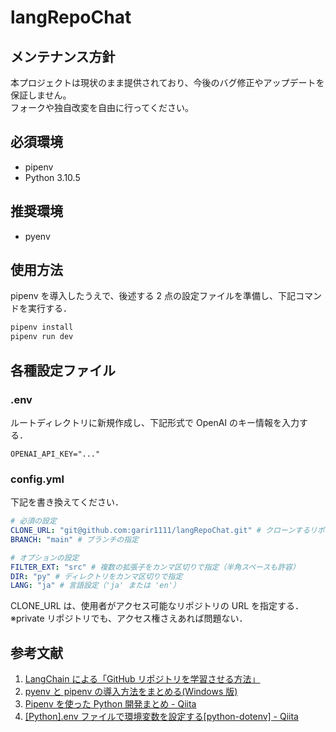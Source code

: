 # langRepoChat

## メンテナンス方針

本プロジェクトは現状のまま提供されており、今後のバグ修正やアップデートを保証しません。  
フォークや独自改変を自由に行ってください。

## 必須環境

- pipenv
- Python 3.10.5

## 推奨環境

- pyenv

## 使用方法

pipenv を導入したうえで、後述する 2 点の設定ファイルを準備し、下記コマンドを実行する．

```bash
pipenv install
pipenv run dev
```

## 各種設定ファイル

### .env

ルートディレクトリに新規作成し、下記形式で OpenAI のキー情報を入力する．

```env
OPENAI_API_KEY="..."
```

### config.yml

下記を書き換えてください．

```yml
# 必須の設定
CLONE_URL: "git@github.com:garir1111/langRepoChat.git" # クローンするリポジトリ
BRANCH: "main" # ブランチの指定

# オプションの設定
FILTER_EXT: "src" # 複数の拡張子をカンマ区切りで指定（半角スペースも許容）
DIR: "py" # ディレクトリをカンマ区切りで指定
LANG: "ja" # 言語設定（'ja' または 'en'）
```

CLONE_URL は、使用者がアクセス可能なリポジトリの URL を指定する．  
※private リポジトリでも、アクセス権さえあれば問題ない．

## 参考文献

1. [LangChain による「GitHub リポジトリを学習させる方法」](https://zenn.dev/umi_mori/books/prompt-engineer/viewer/github_repository_langchain_chatgpt)
2. [pyenv と pipenv の導入方法をまとめる(Windows 版)](https://zenn.dev/tikita/articles/f7a5bc16c36101)
3. [Pipenv を使った Python 開発まとめ - Qiita](https://qiita.com/y-tsutsu/items/54c10e0b2c6b565c887a)
4. [[Python].env ファイルで環境変数を設定する[python-dotenv] - Qiita](https://qiita.com/shown_it/items/2b85434e4e2658c484f4)
